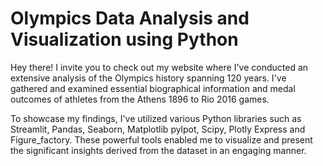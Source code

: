 # Olympics Data Analysis and Visualization using Python
Hey there! I invite you to check out my website where I've conducted an extensive analysis of the Olympics history spanning 120 years. I've gathered and examined essential biographical information and medal outcomes of athletes from the Athens 1896 to Rio 2016 games.

To showcase my findings, I've utilized various Python libraries such as Streamlit, Pandas, Seaborn, Matplotlib pylpot, Scipy, Plotly Express and Figure_factory. These powerful tools enabled me to visualize and present the significant insights derived from the dataset in an engaging manner.
